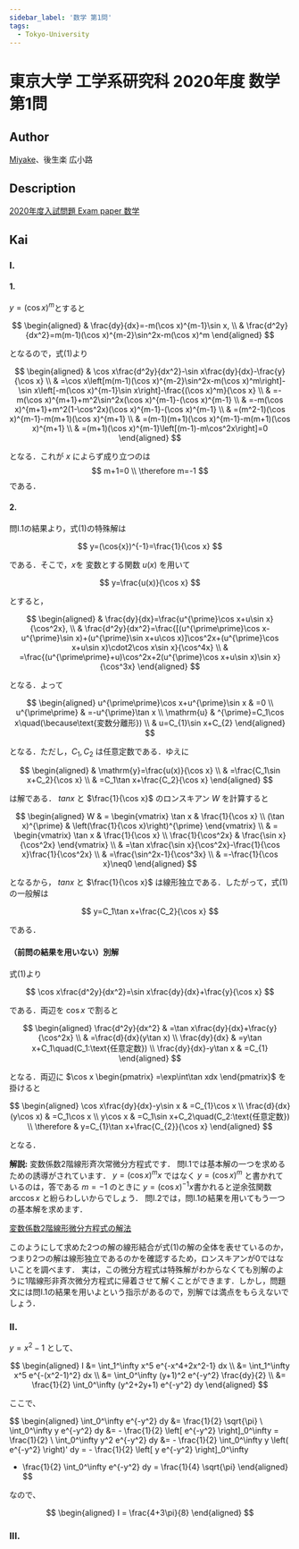 ```yaml
---
sidebar_label: '数学 第1問'
tags:
  - Tokyo-University
---
```


# 東京大学 工学系研究科 2020年度 数学 第1問

## **Author**
[Miyake](https://miyake.github.io/exams/index.html)、後生楽 広小路


## **Description**

[2020年度入試問題 Exam paper 数学](https://github.com/Myyura/the_kai_project_assets/blob/7d274740e9aacde6948ee5ca73a336a00fe76d04/kakomonn/tokyo_university/engineering/Description/%E6%95%B0%E5%AD%A62020.pdf)

## **Kai**
### I.
#### 1.
$y=(\cos{x})^{m}$とすると

$$
\begin{aligned}
 & \frac{dy}{dx}=-m(\cos x)^{m-1}\sin x, \\
 & \frac{d^2y}{dx^2}=m(m-1)(\cos x)^{m-2}\sin^2x-m(\cos x)^m
\end{aligned}
$$

となるので，式(1)より

$$
\begin{aligned}
 & \cos x\frac{d^2y}{dx^2}-\sin x\frac{dy}{dx}-\frac{y}{\cos x} \\
 & =\cos x\left[m(m-1)(\cos x)^{m-2}\sin^2x-m(\cos x)^m\right]-\sin x\left[-m(\cos x)^{m-1}\sin x\right]-\frac{(\cos x)^m}{\cos x} \\
 & =-m(\cos x)^{m+1}+m^2\sin^2x(\cos x)^{m-1}-(\cos x)^{m-1} \\
 & =-m(\cos x)^{m+1}+m^2(1-\cos^2x)(\cos x)^{m-1}-(\cos x)^{m-1} \\
 & =(m^2-1)(\cos x)^{m-1}-m(m+1)(\cos x)^{m+1} \\
 & =(m-1)(m+1)(\cos x)^{m-1}-m(m+1)(\cos x)^{m+1} \\
 & =(m+1)(\cos x)^{m-1}\left[(m-1)-m\cos^2x\right]=0
\end{aligned}
$$

となる．これが $x$ によらず成り立つのは
$$
m+1=0 \\
\therefore m=-1
$$
である．

#### 2.

問I.1の結果より，式(1)の特殊解は

$$
y=(\cos{x})^{-1}=\frac{1}{\cos x}
$$

である．そこで，$x$を 変数とする関数 $u(x)$ を用いて

$$
y=\frac{u(x)}{\cos x}
$$

とすると，

$$
\begin{aligned}
 & \frac{dy}{dx}=\frac{u^{\prime}\cos x+u\sin x}{\cos^2x}, \\
 & \frac{d^2y}{dx^2}=\frac{[(u^{\prime\prime}\cos x-u^{\prime}\sin x)+(u^{\prime}\sin x+u\cos x)]\cos^2x+(u^{\prime}\cos x+u\sin x)\cdot2\cos x\sin x}{\cos^4x} \\
 & =\frac{(u^{\prime\prime}+u)\cos^2x+2(u^{\prime}\cos x+u\sin x)\sin x}{\cos^3x}
\end{aligned}
$$

となる．よって

$$
\begin{aligned}
u^{\prime\prime}\cos x+u^{\prime}\sin x & =0 \\
u^{\prime\prime} & =-u^{\prime}\tan x \\
\mathrm{u} & ^{\prime}=C_1\cos x\quad(\because\text{変数分離形}) \\
 & u=C_{1}\sin x+C_{2}
\end{aligned}
$$

となる．ただし，$C_{1},C_{2}$ は任意定数である．ゆえに

$$
\begin{aligned}
 & \mathrm{y}=\frac{u(x)}{\cos x} \\
 & =\frac{C_1\sin x+C_2}{\cos x} \\
 & =C_1\tan x+\frac{C_2}{\cos x}
\end{aligned}
$$

は解である． $tanx$ と $\frac{1}{\cos x}$ のロンスキアン $W$ を計算すると

$$
\begin{aligned}
W & =
\begin{vmatrix}
\tan x & \frac{1}{\cos x} \\
(\tan x)^{\prime} & \left(\frac{1}{\cos x}\right)^{\prime}
\end{vmatrix} \\
 & =
\begin{vmatrix}
\tan x & \frac{1}{\cos x} \\
\frac{1}{\cos^2x} & \frac{\sin x}{\cos^2x}
\end{vmatrix} \\
 & =\tan x\frac{\sin x}{\cos^2x}-\frac{1}{\cos x}\frac{1}{\cos^2x} \\
 & =\frac{\sin^2x-1}{\cos^3x} \\
 & =-\frac{1}{\cos x}\neq0
\end{aligned}
$$

となるから， $tanx$ と $\frac{1}{\cos x}$ は線形独立である．したがって，式(1)の一般解は

$$
y=C_1\tan x+\frac{C_2}{\cos x}
$$

である．

#### （前問の結果を用いない）別解
式(1)より

$$
\cos x\frac{d^2y}{dx^2}=\sin x\frac{dy}{dx}+\frac{y}{\cos x}
$$

である．両辺を $\cos x$ で割ると

$$
\begin{aligned}
\frac{d^2y}{dx^2} & =\tan x\frac{dy}{dx}+\frac{y}{\cos^2x} \\
 & =\frac{d}{dx}(y\tan x) \\
\frac{dy}{dx} & =y\tan x+C_1\quad(C_1:\text{任意定数}) \\
\frac{dy}{dx}-y\tan x & =C_{1}
\end{aligned}
$$

となる．両辺に $\cos x \begin{pmatrix} =\exp\int\tan xdx \end{pmatrix}$ を掛けると

$$
\begin{aligned}
\cos x\frac{dy}{dx}-y\sin x & =C_{1}\cos x \\
\frac{d}{dx}(y\cos x) & =C_1\cos x \\
y\cos x & =C_1\sin x+C_2\quad(C_2:\text{任意定数}) \\
\therefore & y=C_{1}\tan x+\frac{C_{2}}{\cos x}
\end{aligned}
$$

となる．

**解説:**
変数係数2階線形斉次常微分方程式です．
問I.1では基本解の一つを求めるための誘導がされています． $y=(\cos{x})^{m}x$ ではなく $y=(\cos{x})^{m}$ と書かれているのは，答である $m=-1$ のときに $y=(\cos{x})^{-1}x$書かれると逆余弦関数 $\arccos {x}$ と紛らわしいからでしょう．
問I.2では，問I.1の結果を用いてもう一つの基本解を求めます．

[変数係数2階線形微分方程式の解法](https://physnotes.jp/diffeq/2nd-lde/#%E5%A4%89%E6%95%B0%E4%BF%82%E6%95%B02%E9%9A%8E%E7%B7%9A%E5%BD%A2%E5%90%8C%E6%AC%A1%E5%BE%AE%E5%88%86%E6%96%B9%E7%A8%8B%E5%BC%8F)

このようにして求めた2つの解の線形結合が式(1)の解の全体を表せているのか，つまり2つの解は線形独立であるのかを確認するため，ロンスキアンが0ではないことを調べます．
実は，この微分方程式は特殊解がわからなくても別解のように1階線形非斉次微分方程式に帰着させて解くことができます．しかし，問題文には問I.1の結果を用いよという指示があるので，別解では満点をもらえないでしょう．


### II.
$y=x^2-1$ として、

$$
\begin{aligned}
I
&= \int_1^\infty x^5 e^{-x^4+2x^2-1} dx
\\
&= \int_1^\infty x^5 e^{-(x^2-1)^2} dx
\\
&= \int_0^\infty (y+1)^2 e^{-y^2} \frac{dy}{2}
\\
&= \frac{1}{2} \int_0^\infty (y^2+2y+1) e^{-y^2} dy
\end{aligned}
$$

ここで、

$$
\begin{aligned}
\int_0^\infty e^{-y^2} dy &= \frac{1}{2} \sqrt{\pi}
\\
\int_0^\infty y e^{-y^2} dy
&= - \frac{1}{2} \left[ e^{-y^2} \right]_0^\infty
= \frac{1}{2}
\\
\int_0^\infty y^2 e^{-y^2} dy
&= - \frac{1}{2} \int_0^\infty y \left( e^{-y^2} \right)' dy
= - \frac{1}{2} \left[ y e^{-y^2} \right]_0^\infty
+ \frac{1}{2} \int_0^\infty e^{-y^2} dy
= \frac{1}{4} \sqrt{\pi}
\end{aligned}
$$

なので、

$$
\begin{aligned}
I = \frac{4+3\pi}{8}
\end{aligned}
$$

### III.